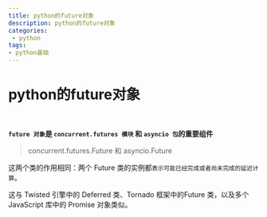 ```yaml
---
title: python的future对象
description: python的future对象
categories:
 - python
tags:
- python基础
---
```



# python的future对象

<br>

**`future 对象`是 `concurrent.futures 模块` 和 `asyncio 包`的重要组件**

>concurrent.futures.Future 和 asyncio.Future

这两个类的作用相同：两个 Future 类的实例都`表示可能已经完成或者尚未完成的延迟计算`。

这与 Twisted 引擎中的 Deferred 类、Tornado 框架中的Future 类，以及多个 JavaScript 库中的 Promise 对象类似。
